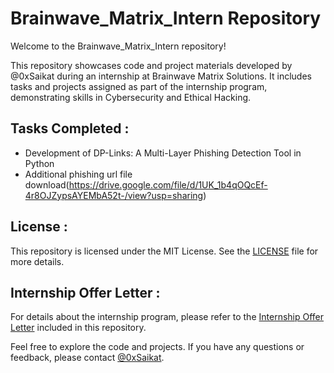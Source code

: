 # Brainwave_Matrix_Intern Repository
Welcome to the Brainwave_Matrix_Intern repository!

This repository showcases code and project materials developed by @0xSaikat during an internship at Brainwave Matrix Solutions. It includes tasks and projects assigned as part of the internship program, demonstrating skills in Cybersecurity and Ethical Hacking.

## Tasks Completed :
- Development of DP-Links: A Multi-Layer Phishing Detection Tool in Python
 - Additional phishing url file download(https://drive.google.com/file/d/1UK_1b4qOQcEf-4r8OJZypsAYEMbA52t-/view?usp=sharing)
## License :
This repository is licensed under the MIT License. See the [LICENSE](./LICENSE) file for more details.

## Internship Offer Letter :
For details about the internship program, please refer to the [Internship Offer Letter](./Internship_Offer_Letter.pdf) included in this repository.

Feel free to explore the code and projects. If you have any questions or feedback, please contact [@0xSaikat](https://www.linkedin.com/in/0xSaikat/).
